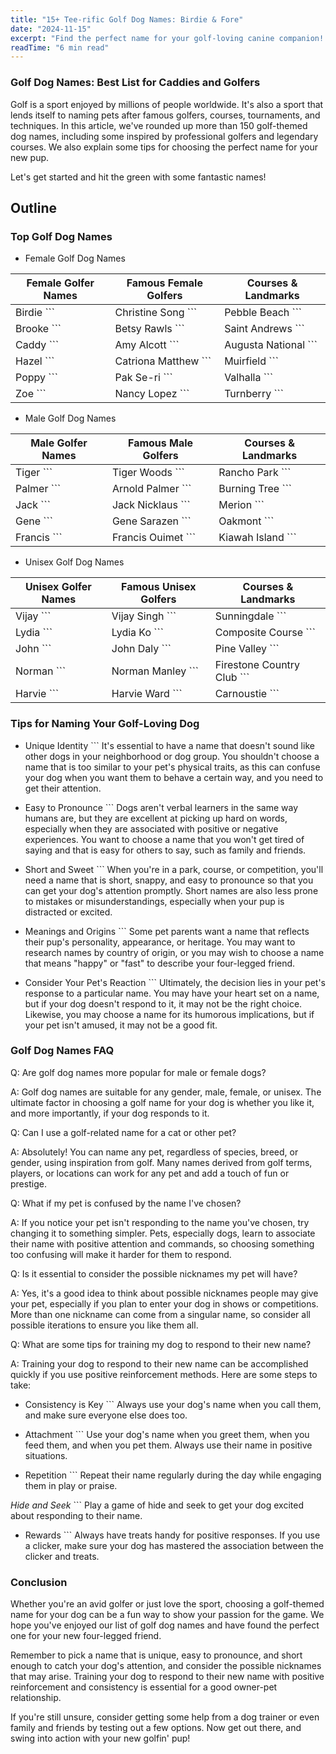```yaml
---
title: "15+ Tee-rific Golf Dog Names: Birdie & Fore"
date: "2024-11-15"
excerpt: "Find the perfect name for your golf-loving canine companion! Explore our list of 15+ tee-rific golf dog names, inspired by the world of golf."
readTime: "6 min read"
---
```


### Golf Dog Names: Best List for Caddies and Golfers 

Golf is a sport enjoyed by millions of people worldwide. It's also a sport that lends itself to naming pets after famous golfers, courses, tournaments, and techniques. In this article, we've rounded up more than 150 golf-themed dog names, including some inspired by professional golfers and legendary courses. We also explain some tips for choosing the perfect name for your new pup. 

Let's get started and hit the green with some fantastic names! 

## Outline

### Top Golf Dog Names

- Female Golf Dog Names 

| Female Golfer Names | Famous Female Golfers | Courses & Landmarks |
| ----- | ----- | ----- |
| Birdie ``` | Christine Song ``` | Pebble Beach ``` |
| Brooke ``` | Betsy Rawls ``` | Saint Andrews ``` |
| Caddy ``` | Amy Alcott ``` | Augusta National ``` |
|Hazel ``` | Catriona Matthew ``` | Muirfield ``` |
| Poppy ``` | Pak Se-ri ``` | Valhalla ``` |
| Zoe ``` | Nancy Lopez ``` | Turnberry ``` |

- Male Golf Dog Names 

| Male Golfer Names | Famous Male Golfers | Courses & Landmarks |
| ----- | ----- | ----- |
| Tiger ``` | Tiger Woods ``` | Rancho Park ``` |
| Palmer ``` | Arnold Palmer ``` | Burning Tree ``` |
| Jack ``` | Jack Nicklaus ``` | Merion ``` |
| Gene ``` | Gene Sarazen ``` | Oakmont ``` |
| Francis ``` | Francis Ouimet ``` | Kiawah Island ``` |

- Unisex Golf Dog Names 

| Unisex Golfer Names | Famous Unisex Golfers | Courses & Landmarks |
| ----- | ----- | ----- |
| Vijay ``` | Vijay Singh ``` | Sunningdale ``` |
| Lydia ``` | Lydia Ko ``` |Composite Course ``` |
| John ``` | John Daly ``` | Pine Valley ``` |
| Norman ``` | Norman Manley ``` | Firestone Country Club ``` |
| Harvie ``` | Harvie Ward ``` | Carnoustie ``` |

### Tips for Naming Your Golf-Loving Dog

- Unique Identity ```
It's essential to have a name that doesn't sound like other dogs in your neighborhood or dog group. You shouldn't choose a name that is too similar to your pet's physical traits, as this can confuse your dog when you want them to behave a certain way, and you need to get their attention. 

- Easy to Pronounce ```
Dogs aren't verbal learners in the same way humans are, but they are excellent at picking up hard on words, especially when they are associated with positive or negative experiences. You want to choose a name that you won't get tired of saying and that is easy for others to say, such as family and friends. 

- Short and Sweet ```
When you're in a park, course, or competition, you'll need a name that is short, snappy, and easy to pronounce so that you can get your dog's attention promptly. Short names are also less prone to mistakes or misunderstandings, especially when your pup is distracted or excited. 

- Meanings and Origins ```
Some pet parents want a name that reflects their pup's personality, appearance, or heritage. You may want to research names by country of origin, or you may wish to choose a name that means "happy" or "fast" to describe your four-legged friend. 

- Consider Your Pet's Reaction ```
Ultimately, the decision lies in your pet's response to a particular name. You may have your heart set on a name, but if your dog doesn't respond to it, it may not be the right choice. Likewise, you may choose a name for its humorous implications, but if your pet isn't amused, it may not be a good fit. 

### Golf Dog Names FAQ 

Q: Are golf dog names more popular for male or female dogs? 

A: Golf dog names are suitable for any gender, male, female, or unisex. The ultimate factor in choosing a golf name for your dog is whether you like it, and more importantly, if your dog responds to it. 

Q: Can I use a golf-related name for a cat or other pet? 

A: Absolutely! You can name any pet, regardless of species, breed, or gender, using inspiration from golf. Many names derived from golf terms, players, or locations can work for any pet and add a touch of fun or prestige. 

Q: What if my pet is confused by the name I've chosen? 

A: If you notice your pet isn't responding to the name you've chosen, try changing it to something simpler. Pets, especially dogs, learn to associate their name with positive attention and commands, so choosing something too confusing will make it harder for them to respond. 

Q: Is it essential to consider the possible nicknames my pet will have? 

A: Yes, it's a good idea to think about possible nicknames people may give your pet, especially if you plan to enter your dog in shows or competitions. More than one nickname can come from a singular name, so consider all possible iterations to ensure you like them all. 

Q: What are some tips for training my dog to respond to their new name? 

A: Training your dog to respond to their new name can be accomplished quickly if you use positive reinforcement methods. Here are some steps to take: 

- Consistency is Key ```
Always use your dog's name when you call them, and make sure everyone else does too. 

- Attachment ```
Use your dog's name when you greet them, when you feed them, and when you pet them. Always use their name in positive situations. 

- Repetition ```
Repeat their name regularly during the day while engaging them in play or praise. 

*Hide and Seek* ```
Play a game of hide and seek to get your dog excited about responding to their name. 

- Rewards ```
Always have treats handy for positive responses. If you use a clicker, make sure your dog has mastered the association between the clicker and treats. 

### Conclusion 

Whether you're an avid golfer or just love the sport, choosing a golf-themed name for your dog can be a fun way to show your passion for the game. We hope you've enjoyed our list of golf dog names and have found the perfect one for your new four-legged friend. 

Remember to pick a name that is unique, easy to pronounce, and short enough to catch your dog's attention, and consider the possible nicknames that may arise. Training your dog to respond to their new name with positive reinforcement and consistency is essential for a good owner-pet relationship. 

If you're still unsure, consider getting some help from a dog trainer or even family and friends by testing out a few options. Now get out there, and swing into action with your new golfin' pup!